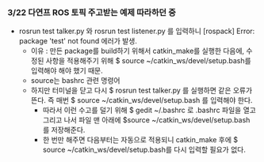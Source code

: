 ### 3/22 다연프 ROS 토픽 주고받는 예제 따라하던 중
- rosrun test talker.py 와 rosrun test listener.py 를 입력하니 [rospack] Error: package 'test' not found 에러가 발생.
  - 이유 : 만든 package를 build하기 위해서 catkin_make를 실행한 다음에, 수정된 사항을 적용해주기 위해  $ source ~/catkin_ws/devel/setup.bash를 입력해야 해야 했기 때문.
  - source는 bashrc 관련 명령어
  - 하지만 터미널을 닫고 다시 $ rosrun test talker.py 를 실행하면 같은 오류가 뜬다. 즉 매번 $ source ~/catkin_ws/devel/setup.bash 를 입력해야 한다. 
    - 따라서 이런 수고를 덜기 위해 $ gedit ~/.bashrc 로 .bashrc 파일을 열고 그리고 나서 파일 맨 아래에 $source ~/catkin_ws/devel/setup.bash 를 저장해준다.
    - 한 번만 해주면 다음부터는 자동으로 적용되니 catkin_make 후에 $ source ~/catkin_ws/devel/setup.bash를 다시 입력할 필요가 없다. 
